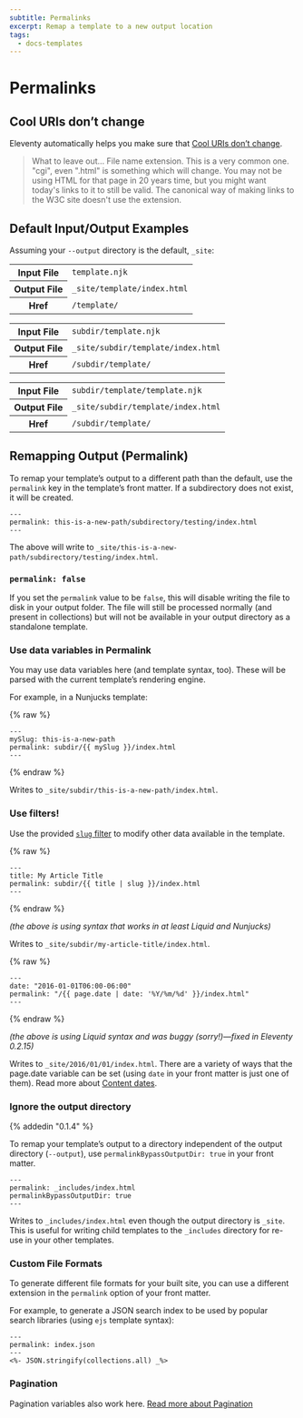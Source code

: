 ```yaml
---
subtitle: Permalinks
excerpt: Remap a template to a new output location
tags:
  - docs-templates
---
```

# Permalinks

## Cool URIs don’t change

Eleventy automatically helps you make sure that [Cool URIs don’t change](https://www.w3.org/Provider/Style/URI.html).

> What to leave out…
> File name extension. This is a very common one. "cgi", even ".html" is something which will change. You may not be using HTML for that page in 20 years time, but you might want today's links to it to still be valid. The canonical way of making links to the W3C site doesn't use the extension.

## Default Input/Output Examples

Assuming your `--output` directory is the default, `_site`:

<table>
    <tbody>
        <tr>
            <th>Input File</th>
            <td><code>template.njk</code></td>
        </tr>
        <tr>
            <th>Output File</th>
            <td><code>_site/template/index.html</code></td>
        </tr>
        <tr>
            <th>Href</th>
            <td><code>/template/</code></td>
        </tr>
    </tbody>
</table>

<table>
    <tbody>
        <tr>
            <th>Input File</th>
            <td><code>subdir/template.njk</code></td>
        </tr>
        <tr>
            <th>Output File</th>
            <td><code>_site/subdir/template/index.html</code></td>
        </tr>
        <tr>
            <th>Href</th>
            <td><code>/subdir/template/</code></td>
        </tr>
    </tbody>
</table>

<table>
    <tbody>
        <tr>
            <th>Input File</th>
            <td><code>subdir/template/template.njk</code></td>
        </tr>
        <tr>
            <th>Output File</th>
            <td><code>_site/subdir/template/index.html</code></td>
        </tr>
        <tr>
            <th>Href</th>
            <td><code>/subdir/template/</code></td>
        </tr>
    </tbody>
</table>

## Remapping Output (Permalink)

To remap your template’s output to a different path than the default, use the `permalink` key in the template’s front matter. If a subdirectory does not exist, it will be created.

```
---
permalink: this-is-a-new-path/subdirectory/testing/index.html
---
```

The above will write to `_site/this-is-a-new-path/subdirectory/testing/index.html`.

### `permalink: false`

If you set the `permalink` value to be `false`, this will disable writing the file to disk in your output folder. The file will still be processed normally (and present in collections) but will not be available in your output directory as a standalone template.

### Use data variables in Permalink

You may use data variables here (and template syntax, too). These will be parsed with the current template’s rendering engine.

For example, in a Nunjucks template:

{% raw %}
```
---
mySlug: this-is-a-new-path
permalink: subdir/{{ mySlug }}/index.html
---
```
{% endraw %}

Writes to `_site/subdir/this-is-a-new-path/index.html`.

### Use filters!

Use the provided [`slug` filter](/docs/filters/#slug) to modify other data available in the template.

{% raw %}
```
---
title: My Article Title
permalink: subdir/{{ title | slug }}/index.html
---
```
{% endraw %}

_(the above is using syntax that works in at least Liquid and Nunjucks)_

Writes to `_site/subdir/my-article-title/index.html`.

{% raw %}
```
---
date: "2016-01-01T06:00-06:00"
permalink: "/{{ page.date | date: '%Y/%m/%d' }}/index.html"
---
```
{% endraw %}

_(the above is using Liquid syntax and was buggy (sorry!)—fixed in Eleventy 0.2.15)_

Writes to `_site/2016/01/01/index.html`. There are a variety of ways that the page.date variable can be set (using `date` in your front matter is just one of them). Read more about [Content dates](/docs/dates/).

### Ignore the output directory

{% addedin "0.1.4" %}

To remap your template’s output to a directory independent of the output directory (`--output`), use `permalinkBypassOutputDir: true` in your front matter.

```
---
permalink: _includes/index.html
permalinkBypassOutputDir: true
---
```

Writes to `_includes/index.html` even though the output directory is `_site`. This is useful for writing child templates to the `_includes` directory for re-use in your other templates.

### Custom File Formats

To generate different file formats for your built site, you can use a different extension in the `permalink` option of your front matter.

For example, to generate a JSON search index to be used by popular search libraries (using `ejs` template syntax):

```
---
permalink: index.json
---
<%- JSON.stringify(collections.all) _%>
```

### Pagination

Pagination variables also work here. [Read more about Pagination](/docs/pagination/)
